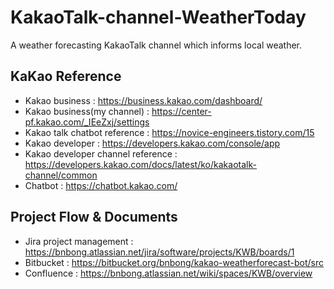 # KakaoTalk-channel-WeatherToday

A weather forecasting KakaoTalk channel which informs local weather.

## KaKao Reference

- Kakao business : https://business.kakao.com/dashboard/
- Kakao business(my channel) : https://center-pf.kakao.com/_IEeZxj/settings
- Kakao talk chatbot reference : https://novice-engineers.tistory.com/15
- Kakao developer : https://developers.kakao.com/console/app
- Kakao developer channel reference : https://developers.kakao.com/docs/latest/ko/kakaotalk-channel/common
- Chatbot : https://chatbot.kakao.com/

## Project Flow & Documents

- Jira project management : https://bnbong.atlassian.net/jira/software/projects/KWB/boards/1
- Bitbucket : https://bitbucket.org/bnbong/kakao-weatherforecast-bot/src
- Confluence : https://bnbong.atlassian.net/wiki/spaces/KWB/overview
